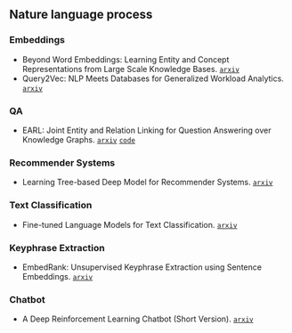 ## Nature language process

### Embeddings

- Beyond Word Embeddings: Learning Entity and Concept Representations from Large Scale Knowledge Bases. [`arxiv`](https://arxiv.org/abs/1801.00388)
- Query2Vec: NLP Meets Databases for Generalized Workload Analytics. [`arxiv`](https://arxiv.org/abs/1801.05613)

### QA

- EARL: Joint Entity and Relation Linking for Question Answering over Knowledge Graphs. [`arxiv`](https://arxiv.org/abs/1801.03825) [`code`](https://github.com//AskNowQA/EARL)

### Recommender Systems

- Learning Tree-based Deep Model for Recommender Systems. [`arxiv`](https://arxiv.org/abs/1801.02294)

### Text Classification

- Fine-tuned Language Models for Text Classification. [`arxiv`](https://arxiv.org/abs/1801.06146)

### Keyphrase Extraction

- EmbedRank: Unsupervised Keyphrase Extraction using Sentence Embeddings. [`arxiv`](https://arxiv.org/abs/1801.04470)

### Chatbot

- A Deep Reinforcement Learning Chatbot (Short Version). [`arxiv`](https://arxiv.org/abs/1801.06700)